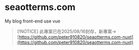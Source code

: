 # seaotterms.com

My blog front-end use vue  

>[!NOTICE]
>此專案已在2025/08/16封存，新專案->[https://github.com/peter910820/seaotterms.com-nuxt](https://github.com/peter910820/seaotterms.com-nuxt)